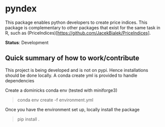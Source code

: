# pyndex

This package enables python developers to create price indices. This package is complementary to other packages that exist for the same task in R, such as (PriceIndices)[https://github.com/JacekBialek/PriceIndices]. 

**Status**: Development

## Quick summary of how to work/contribute

This project is being developed and is not on pypi. Hence installations should be done locally. A conda create yml is provided to handle dependencies

Create a dominicks conda env (tested with miniforge3)
> conda env create -f environment.yml 

Once you have the environment set up, locally install the package
> pip install . 
